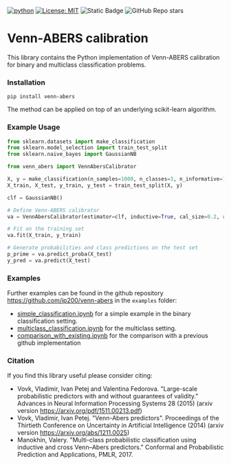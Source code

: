 [![python](https://img.shields.io/badge/Python-3.11-3776AB.svg?style=flat&logo=python&logoColor=white)](https://www.python.org)
[![License: MIT](https://img.shields.io/badge/License-MIT-yellow.svg)](https://opensource.org/licenses/MIT)
![Static Badge](https://img.shields.io/badge/Probabilistic_Calibration-blue)
![GitHub Repo stars](https://img.shields.io/github/stars/ip200/venn-abers)




# Venn-ABERS calibration
This library contains the Python implementation of Venn-ABERS calibration for binary and multiclass classification problems.

### Installation
```commandline
pip install venn-abers
```
The method can be applied on top of an underlying scikit-learn algorithm.
### Example Usage
```python
from sklearn.datasets import make_classification
from sklearn.model_selection import train_test_split
from sklearn.naive_bayes import GaussianNB

from venn_abers import VennAbersCalibrator

X, y = make_classification(n_samples=1000, n_classes=3, n_informative=10)
X_train, X_test, y_train, y_test = train_test_split(X, y)

clf = GaussianNB()

# Define Venn-ABERS calibrator
va = VennAbersCalibrator(estimator=clf, inductive=True, cal_size=0.2, random_state=101)

# Fit on the training set
va.fit(X_train, y_train)

# Generate probabilities and class predictions on the test set
p_prime = va.predict_proba(X_test)
y_pred = va.predict(X_test)
```


### Examples
Further examples can be found in the github repository https://github.com/ip200/venn-abers in the `examples` folder:

- [simple_classification.ipynb](https://github.com/ip200/venn-abers/blob/main/examples/simple_classification.ipynb) for a simple example in the binary classification setting.
- [multiclass_classification.ipynb](https://github.com/ip200/venn-abers/blob/main/examples/multiclass_classification.ipynb) for the multiclass setting.
- [comparison_with_existing.ipynb](https://github.com/ip200/venn-abers/blob/main/examples/comparison_with_existing.ipynb) for the comparison with a previous github implementation


### Citation
If you find this library useful please consider citing:

- Vovk, Vladimir, Ivan Petej and Valentina Fedorova. "Large-scale probabilistic predictors with and without guarantees of validity." Advances in Neural Information Processing Systems 28 (2015) (arxiv version https://arxiv.org/pdf/1511.00213.pdf)
- Vovk, Vladimir, Ivan Petej. "Venn-Abers predictors". Proceedings of the Thirtieth Conference on Uncertainty in Artificial Intelligence (2014) (arxiv version https://arxiv.org/abs/1211.0025)
- Manokhin, Valery. "Multi-class probabilistic classification using inductive and cross Venn–Abers predictors." Conformal and Probabilistic Prediction and Applications, PMLR, 2017.